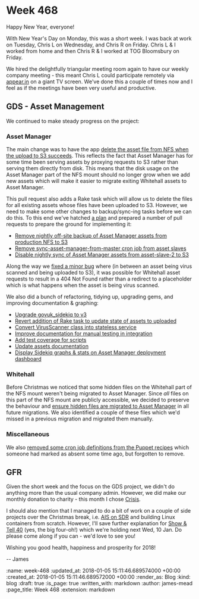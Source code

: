 Week 468
========

Happy New Year, everyone!

With New Year's Day on Monday, this was a short week. I was back at work on Tuesday, Chris L on Wednesday, and Chris R on Friday. Chris L & I worked from home and then Chris R & I worked at TOG Bloomsbury on Friday.

We hired the delightfully triangular meeting room again to have our weekly company meeting - this meant Chris L could participate remotely via [appear.in][] on a giant TV screen. We've done this a couple of times now and I feel as if the meetings have been very useful and productive.

## GDS - Asset Management

We continued to make steady progress on the project:

### Asset Manager

The main change was to have the app [delete the asset file from NFS when the upload to S3 succeeds](https://github.com/alphagov/asset-manager/pull/373). This reflects the fact that Asset Manager has for some time been serving assets by proxying requests to S3 rather than serving them directly from disk. This means that the disk usage on the Asset Manager part of the NFS mount should no longer grow when we add new assets which will make it easier to migrate exiting Whitehall assets to Asset Manager.

This pull request also adds a Rake task which will allow us to delete the files for all existing assets whose files have been uploaded to S3. However, we need to make some other changes to backup/sync-ing tasks before we can do this. To this end we've hatched [a plan](https://github.com/alphagov/asset-manager/issues/296#issuecomment-355349244) and prepared a number of pull requests to prepare the ground for implementing it:

* [Remove nightly off-site backup of Asset Manager assets from production NFS to S3](https://github.com/alphagov/govuk-puppet/pull/6768)
* [Remove sync-asset-manager-from-master cron job from asset slaves ](https://github.com/alphagov/govuk-puppet/pull/7016)
* [Disable nightly sync of Asset Manager assets from asset-slave-2 to S3 ](https://github.com/alphagov/govuk-puppet/pull/7019)

Along the way we [fixed a minor bug](https://github.com/alphagov/asset-manager/pull/369) where (in between an asset being virus scanned and being uploaded to S3), it was possible for Whitehall asset requests to result in a 404 Not Found rather than a redirect to a placeholder which is what happens when the asset is being virus scanned.

We also did a bunch of refactoring, tidying up, upgrading gems, and improving documentation & graphing:

* [Upgrade govuk_sidekiq to v3](https://github.com/alphagov/asset-manager/pull/365)
* [Revert addition of Rake task to update state of assets to uploaded](https://github.com/alphagov/asset-manager/pull/367)
* [Convert VirusScanner class into stateless service](https://github.com/alphagov/asset-manager/pull/372)
* [Improve documentation for manual testing in integration](https://github.com/alphagov/asset-manager/pull/374)
* [Add test coverage for scripts](https://github.com/alphagov/asset-manager/pull/375)
* [Update assets documentation](https://github.com/alphagov/govuk-developer-docs/pull/641)
* [Display Sidekiq graphs & stats on Asset Manager deployment dashboard](https://github.com/alphagov/govuk-puppet/pull/7012)

### Whitehall

Before Christmas we noticed that some hidden files on the Whitehall part of the NFS mount weren't being migrated to Asset Manager. Since *all* files on this part of the NFS mount are publicly accessible, we decided to preserve the behaviour and [ensure hidden files are migrated to Asset Manager](https://github.com/alphagov/whitehall/pull/3658) in all future migrations. We also identified a couple of these files which we'd missed in a previous migration and migrated them manually.

### Miscellaneous

We also [removed some cron job definitions from the Puppet recipes](https://github.com/alphagov/govuk-puppet/pull/7021) which someone had marked as absent some time ago, but forgotten to remove.

## GFR

Given the short week and the focus on the GDS project, we didn't do anything more than the usual company admin. However, we did make our monthly donation to charity - this month I chose [Crisis].

I should also mention that I managed to do a bit of work on a couple of side projects over the Christmas break, i.e. [AIS on SDR][] and building Linux containers from scratch. However, I'll save further explanation for [Show & Tell 40][] (yes, the big four-oh!) which we're holding next Wed, 10 Jan. Do please come along if you can - we'd love to see you!

Wishing you good health, happiness and prosperity for 2018!

-- James


[appear.in]: https://appear.in
[Crisis]: https://www.crisis.org.uk/
[AIS on SDR]: https://github.com/freerange/ais-on-sdr
[Show & Tell 40]: https://attending.io/events/gfr-show-and-tell-40

:name: week-468
:updated_at: 2018-01-05 15:11:46.689574000 +00:00
:created_at: 2018-01-05 15:11:46.689572000 +00:00
:render_as: Blog
:kind: blog
:draft: true
:is_page: true
:written_with: markdown
:author: james-mead
:page_title: Week 468
:extension: markdown
